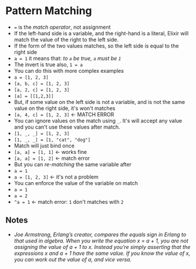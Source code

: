 # Pattern Matching

- `=` is the _match operator_, not assignment
- If the left-hand side is a variable, and the right-hand is a literal, Elixir will match the value of the right to the left side.
- If the form of the two values matches, so the left side is equal to the right side
- `a = 1` it means that: _to `a` be true, `a` must be `1`_
- The invert is true also, `1 = a`
- You can do this with more complex examples
- `a = [1, 2, 3]`
- `[a, b, c] = [1, 2, 3]`
- `[a, 2, c] = [1, 2, 3]`
- `[a] = [[1,2,3]]`
- But, if some value on the left side is not a variable, and is not the same value on the right side, it's won't matches
- `[a, 4, c] = [1, 2, 3]` <- MATCH ERROR
- You can ignore values on the match using `_`. It's will accept any value and you can't use these values after match. 
- `[1, _, _] = [1, 2, 3]`
- `[1, _, _] = [1, "cat", "dog"]`
- Match will just bind once
- `[a, a] = [1, 1]` <- works fine
- `[a, a] = [1, 2]` <- match error
- But you can _re-matching_ the same variable after
- `a = 1`
- `a = [1, 2, 3]` <- it's not a problem
- You can enforce the value of the variable on match
- `a = 1`
- `a = 2`
- `^a = 1` <- match error: `1` don't matches with `2`

## Notes
- _Joe Armstrong, Erlang’s creator, compares the equals sign in Erlang to that used in algebra. When you write the equation x = a + 1, you are not assigning the value of a + 1 to x. Instead you’re simply asserting that the expressions x and a + 1 have the same value. If you know the value of x, you can work out the value of a, and vice versa._
